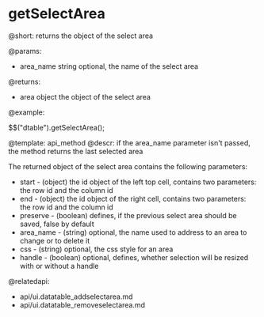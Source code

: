 getSelectArea
=============


@short:
	returns the object of the select area

@params:
- area_name			string			optional, the name of the select area 


@returns:

- area		object			the object of the select area

@example:

$$("dtable").getSelectArea();

@template:	api_method
@descr:
if the area_name parameter isn't passed, the method returns the last selected area

The returned object of the select area contains the following parameters:

- start	- (object) the id object of the left top cell, contains two parameters: the row id and the column id
- end - (object) the id object of the right cell, contains two parameters: the row id and the column id
- preserve - (boolean)	defines, if the previous select area should be saved, false by default
- area_name - (string)	optional, the name used to address to an area to change or to delete it
- css - (string) optional, the css style for an area
- handle - (boolean) optional, defines, whether selection will be resized with or without a handle

@relatedapi:
- api/ui.datatable_addselectarea.md
- api/ui.datatable_removeselectarea.md
